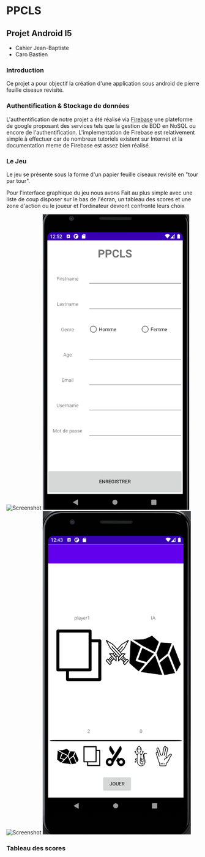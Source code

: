 # PPCLS
## Projet Android I5
- Cahier Jean-Baptiste
- Caro Bastien

### Introduction
Ce projet a pour objectif la création d'une application sous android de pierre feuille ciseaux revisité.


### Authentification & Stockage de données
  L'authentification de notre projet a été réalisé via [Firebase](https://firebase.google.com/) une plateforme de google proposant
  des services tels que la gestion de BDD en NoSQL ou encore de l'authentification. L'implementation de Firebase est relativement simple 
  à effectuer car de nombreux tutoriels existent sur Internet et la documentation meme de Firebase est assez bien réalisé.

### Le Jeu 

Le jeu se présente sous la forme d'un papier feuille ciseaux revisité en "tour par tour".

Pour l'interface graphique du jeu nous avons Fait au plus simple avec une liste de coup disposer sur le bas de l'écran,  un tableau des scores  et une zone d'action
ou le joueur et l'ordinateur devront confronté leurs choix 



![Screenshot](https://github.com/Cahierjb/PPCLS/blob/main/PPCLSauth.PNG)
![Screenshot](https://github.com/Cahierjb/PPCLS/blob/main/register.PNG)
![Screenshot](https://github.com/Cahierjb/PPCLS/blob/main/PPCLSmenu.PNG)
![Screenshot](https://github.com/Cahierjb/PPCLS/blob/main/PPCLS.PNG)

### Tableau des scores


